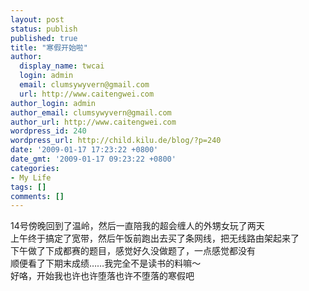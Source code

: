 ```yaml
---
layout: post
status: publish
published: true
title: "寒假开始啦"
author:
  display_name: twcai
  login: admin
  email: clumsywyvern@gmail.com
  url: http://www.caitengwei.com
author_login: admin
author_email: clumsywyvern@gmail.com
author_url: http://www.caitengwei.com
wordpress_id: 240
wordpress_url: http://child.kilu.de/blog/?p=240
date: '2009-01-17 17:23:22 +0800'
date_gmt: '2009-01-17 09:23:22 +0800'
categories:
- My Life
tags: []
comments: []
---
```

<p>14号傍晚回到了温岭，然后一直陪我的超会缠人的外甥女玩了两天<br />
上午终于搞定了宽带，然后午饭前跑出去买了条网线，把无线路由架起来了<br />
下午做了下成都赛的题目，感觉好久没做题了，一点感觉都没有<br />
顺便看了下期末成绩&hellip;&hellip;我完全不是读书的料嘛～<br />
好咯，开始我也许也许堕落也许不堕落的寒假吧</p>
